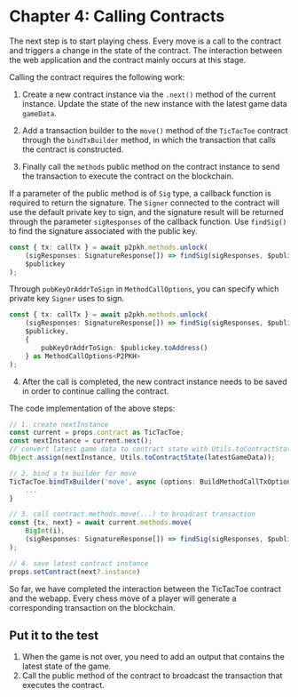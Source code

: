 # Chapter 4: Calling Contracts

The next step is to start playing chess. Every move is a call to the contract and triggers a change in the state of the contract. The interaction between the web application and the contract mainly occurs at this stage.

Calling the contract requires the following work:

1. Create a new contract instance via the `.next()` method of the current instance. Update the state of the new instance with the latest game data `gameData`.

2. Add a transaction builder to the `move()` method of the `TicTacToe` contract through the `bindTxBuilder` method, in which the transaction that calls the contract is constructed.

3. Finally call the `methods` public method on the contract instance to send the transaction to execute the contract on the blockchain.

If a parameter of the public method is of `Sig` type, a callback function is required to return the signature. The `Signer` connected to the contract will use the default private key to sign, and the signature result will be returned through the parameter `sigResponses` of the callback function. Use `findSig()` to find the signature associated with the public key.

```ts
const { tx: callTx } = await p2pkh.methods.unlock(
    (sigResponses: SignatureResponse[]) => findSig(sigResponses, $publickey),
    $publickey
);
```

Through `pubKeyOrAddrToSign` in `MethodCallOptions`, you can specify which private key `Signer` uses to sign.

```ts
const { tx: callTx } = await p2pkh.methods.unlock(
    (sigResponses: SignatureResponse[]) => findSig(sigResponses, $publickey),
    $publickey,
    {
        pubKeyOrAddrToSign: $publickey.toAddress()
    } as MethodCallOptions<P2PKH>
);
```

4. After the call is completed, the new contract instance needs to be saved in order to continue calling the contract.

The code implementation of the above steps:


```ts
// 1. create nextInstance
const current = props.contract as TicTacToe;
const nextInstance = current.next();
// convert latest game data to contract state with Utils.toContractState and update nextInstance state
Object.assign(nextInstance, Utils.toContractState(latestGameData));

// 2. bind a tx builder for move
TicTacToe.bindTxBuilder('move', async (options: BuildMethodCallTxOptions<SmartContract>, n: bigint, sig: Sig) => {
    ...
}

// 3. call contract.methods.move(...) to broadcast transaction
const {tx, next} = await current.methods.move(
    BigInt(i),
    (sigResponses: SignatureResponse[]) => findSig(sigResponses, $publickey)
);

// 4. save latest contract instance
props.setContract(next?.instance)
```

So far, we have completed the interaction between the TicTacToe contract and the webapp. Every chess move of a player will generate a corresponding transaction on the blockchain.

## Put it to the test

1. When the game is not over, you need to add an output that contains the latest state of the game.
2. Call the public method of the contract to broadcast the transaction that executes the contract.